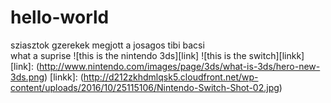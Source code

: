 # hello-world
sziasztok gzerekek megjott a josagos tibi bacsi  
what a suprise
![this is the nintendo 3ds][link]
![this is the switch][linkk]
[link]: (http://www.nintendo.com/images/page/3ds/what-is-3ds/hero-new-3ds.png)
[linkk]: (http://d212zkhdmlqsk5.cloudfront.net/wp-content/uploads/2016/10/25115106/Nintendo-Switch-Shot-02.jpg)
